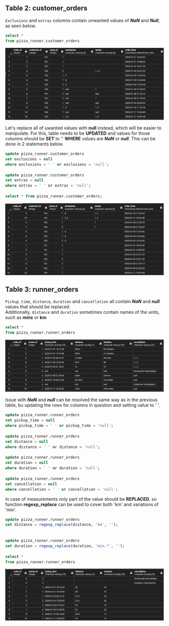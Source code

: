 ## Table 2: customer_orders

`Exclusions` and `extras` columns contain unwanted values of ***NaN*** and ***Null***, as seen below.

````sql
select *
from pizza_runner.customer_orders
````
<img src="https://github.com/andriibaranets/8-Week-SQL-Challenge/blob/main/Case%20Study%20%232%20-%20Pizza%20Runner/Results/Customer_orders_before.png?raw=true" >

Let's replace all of uwanted values with **null** instead, which will be easier to manipulate.
For this, table needs to be **UPDATED** and values for those columns should be **SET** to '' **WHERE** values are ***NaN*** or ***null***. This can be done in 2 statements below.

````sql
update pizza_runner.customer_orders
set exclusions = null
where exclusions = ' ' or exclusions = 'null';

update pizza_runner.customer_orders
set extras = null
where extras = ' ' or extras = 'null';

select * from pizza_runner.customer_orders;

````

<img src="https://github.com/andriibaranets/8-Week-SQL-Challenge/blob/main/Case%20Study%20%232%20-%20Pizza%20Runner/Results/Customer_orders_after.png?raw=true" >

## Table 3: runner_orders

`Pickup_time`, `distance`, `duration` and `cancellation` all contain ***NaN*** and ***null*** values that should be replaced.<br>
Additionally, `distance` and `duration` sometimes contain names of the units, such as ***mins*** or **km**

````sql
select *
from pizza_runner.runner_orders
````
<img src="https://github.com/andriibaranets/8-Week-SQL-Challenge/blob/main/Case%20Study%20%232%20-%20Pizza%20Runner/Results/pizza_runners_before.png?raw=true" >

Issue with ***NaN*** and ***null*** can be resolved the same way as in the previous table, bu updating the rows for columns in question and setting value to ' '.

````sql
update pizza_runner.runner_orders
set pickup_time = null
where pickup_time = ' ' or pickup_time = 'null';

update pizza_runner.runner_orders
set distance = null
where distance = ' ' or distance = 'null';

update pizza_runner.runner_orders
set duration = null
where duration = ' ' or duration = 'null';

update pizza_runner.runner_orders
set cancellation = null
where cancellation = ' ' or cancellation = 'null';
````

In case of measurements only part of the value should be **REPLACED**, so function **regexp_replace** can be used to cover both 'km' and variations of 'min'.

````sql
update pizza_runner.runner_orders
set distance = regexp_replace(distance, 'km', '');


update pizza_runner.runner_orders
set duration = regexp_replace(duration, 'min.*', '');

select *
from pizza_runner.runner_orders
````


<img src="https://github.com/andriibaranets/8-Week-SQL-Challenge/blob/main/Case%20Study%20%232%20-%20Pizza%20Runner/Results/pizza_runners_after.png?raw=true" >